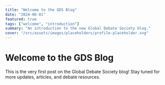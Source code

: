 ```yaml
---
title: "Welcome to the GDS Blog"
date: "2024-06-01"
featured: true
tags: ["welcome", "introduction"]
summary: "An introduction to the new Global Debate Society blog."
cover: "/src/assets/images/placeholders/profile-placeholder.svg"
---
```


# Welcome to the GDS Blog

This is the very first post on the Global Debate Society blog! Stay tuned for more updates, articles, and debate resources. 